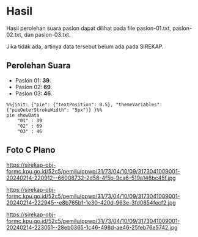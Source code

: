 # Hasil

Hasil perolehan suara paslon dapat dilihat pada file paslon-01.txt, paslon-02.txt, dan paslon-03.txt.

Jika tidak ada, artinya data tersebut belum ada pada SIREKAP.

## Perolehan Suara

 * Paslon 01: **39**.
 * Paslon 02: **69**.
 * Paslon 03: **46**.

```mermaid
%%{init: {"pie": {"textPosition": 0.5}, "themeVariables": {"pieOuterStrokeWidth": "5px"}} }%%
pie showData
    "01" : 39
    "02" : 69
    "03" : 46
```
## Foto C Plano

https://sirekap-obj-formc.kpu.go.id/52c5/pemilu/ppwp/31/73/04/10/09/3173041009001-20240214-220912--66008732-2d58-4f5b-9ca6-519a146bc45f.jpg

https://sirekap-obj-formc.kpu.go.id/52c5/pemilu/ppwp/31/73/04/10/09/3173041009001-20240214-222945--e8b765b1-1e30-420d-963e-3fd0854fecf2.jpg

https://sirekap-obj-formc.kpu.go.id/52c5/pemilu/ppwp/31/73/04/10/09/3173041009001-20240214-223051--28eb0365-1c46-498d-ae46-25feb76e5742.jpg

